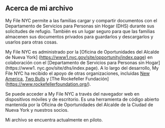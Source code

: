 ## Acerca de mi archivo

My File NYC permite a las familias cargar y compartir documentos con el Departamento de Servicios para Personas sin Hogar (DHS) durante sus solicitudes de refugio. También es un lugar seguro para que las familias almacenen sus documentos privados para guardarlos y descargarlos y usarlos para otras cosas.

My File NYC es administrado por la [Oficina de Oportunidades del Alcalde de Nueva York] (https://www1.nyc.gov/site/opportunity/index.page) en colaboración con el [Departamento de Servicios para Personas sin Hogar] (https://www1. nyc.gov/site/dhs/index.page). A lo largo del desarrollo, My File NYC ha recibido el apoyo de otras organizaciones, incluidas [New America](https://www.newamerica.org/), [Two Bulls](https://www.twobulls.com/) y [The Rockefeller Fundación] (https://www.rockefellerfoundation.org/).

Se puede acceder a My File NYC a través del navegador web en dispositivos móviles y de escritorio. Es una herramienta de código abierto mantenida por la Oficina de Oportunidades del Alcalde de la Ciudad de Nueva York y nuestros socios.

Mi archivo se encuentra actualmente en piloto.